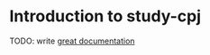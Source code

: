 # Introduction to study-cpj

TODO: write [great documentation](http://jacobian.org/writing/what-to-write/)
